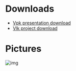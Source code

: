 # Downloads

- [Vpk presentation download](https://cdn2.talansoft.com/ftp/samples/Storm-Trooper-Sample-V2.vpk)
- [Vlk project download](https://cdn2.talansoft.com/ftp/samples/Storm-Trooper-Sample-V2.zip)

# Pictures
![img](https://cdn2.talansoft.com/ftp/img/www/Marketing-and-Creative-Agencies.jpg)

